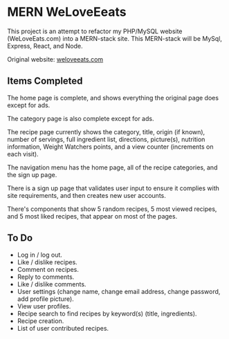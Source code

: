 # MERN WeLoveEeats

This project is an attempt to refactor my PHP/MySQL website (WeLoveEats.com) into a MERN-stack site. This MERN-stack will be MySql, Express, React, and Node.

Original website: [weloveeats.com](https://weloveeats.com)

## Items Completed
The home page is complete, and shows everything the original page does except for ads.

The category page is also complete except for ads.

The recipe page currently shows the category, title, origin (if known), number of servings, full ingredient list, directions, picture(s), nutrition information, Weight Watchers points, and a view counter (increments on each visit).

The navigation menu has the home page, all of the recipe categories, and the sign up page.

There is a sign up page that validates user input to ensure it complies with site requirements, and then creates new user accounts.

There's components that show 5 random recipes, 5 most viewed recipes, and 5 most liked recipes, that appear on most of the pages.

## To Do
- Log in / log out.
- Like / dislike recipes.
- Comment on recipes.
- Reply to comments.
- Like / dislike comments.
- User settings (change name, change email address, change password, add profile picture).
- View user profiles.
- Recipe search to find recipes by keyword(s) (title, ingredients).
- Recipe creation.
- List of user contributed recipes.
